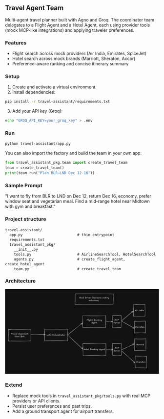 ## Travel Agent Team

Multi-agent travel planner built with Agno and Groq. The coordinator team delegates to a Flight Agent and a Hotel Agent, each using provider tools (mock MCP-like integrations) and applying traveler preferences.

### Features

- Flight search across mock providers (Air India, Emirates, SpiceJet)
- Hotel search across mock brands (Marriott, Sheraton, Accor)
- Preference-aware ranking and concise itinerary summary

### Setup

1. Create and activate a virtual environment.
2. Install dependencies:

```bash
pip install -r travel-assistant/requirements.txt
```

3. Add your API key (Groq):

```bash
echo "GROQ_API_KEY=your_groq_key" > .env
```

### Run

```bash
python travel-assistant/app.py
```

You can also import the factory and build the team in your own app:

```python
from travel_assistant_pkg.team import create_travel_team
team = create_travel_team()
print(team.run("Plan BLR→LND Dec 12-16"))
```

### Sample Prompt

"I want to fly from BLR to LND on Dec 12, return Dec 16, economy, prefer window seat and vegetarian meal. Find a mid-range hotel near Midtown with gym and breakfast."

### Project structure

```
travel-assistant/
  app.py                         # thin entrypoint
  requirements.txt
  travel_assistant_pkg/
    __init__.py
    tools.py                     # AirlineSearchTool, HotelSearchTool
    agents.py                    # create_flight_agent, create_hotel_agent
    team.py                      # create_travel_team
```

### Architecture

![Architecture](./assets/architecture.png)

### Extend

- Replace mock tools in `travel_assistant_pkg/tools.py` with real MCP providers or API clients.
- Persist user preferences and past trips.
- Add a ground transport agent for airport transfers.
